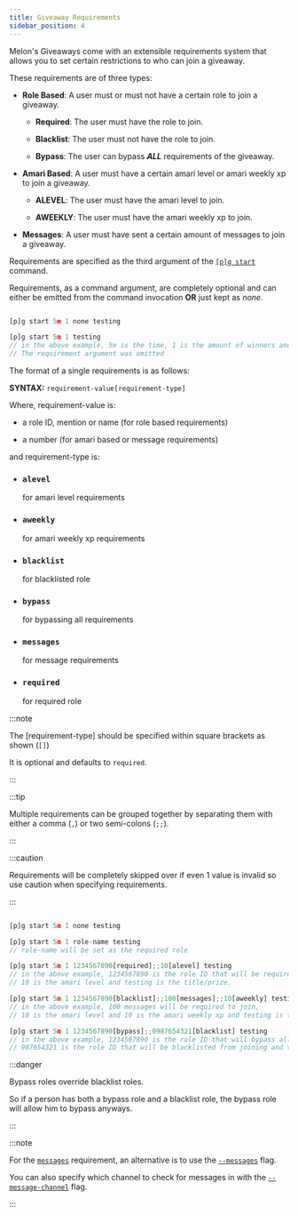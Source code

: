 ```yaml
---
title: Giveaway Requirements
sidebar_position: 4
---
```


Melon's Giveaways come with an extensible requirements system that allows you to set certain restrictions to who can join a giveaway.

These requirements are of three types:

* **Role Based**: A user must or must not have a certain role to join a giveaway.

    * **Required**: The user must have the role to join.

    * **Blacklist**: The user must not have the role to join.

    * **Bypass**: The user can bypass ***ALL*** requirements of the giveaway.

* **Amari Based**: A user must have a certain amari level or amari weekly xp to join a giveaway.

    * **ALEVEL**: The user must have the amari level to join.

    * **AWEEKLY**: The user must have the amari weekly xp to join.

* **Messages**: A user must have sent a certain amount of messages to join a giveaway.

Requirements are specified as the third argument of the [`[p]g start`](/docs/giveaways/giveaway#pg-start) command.

Requirements, as a command argument, are completely optional and can either be emitted from the command invocation **OR** just kept as *none*.

```js title="Examples:"

[p]g start 5m 1 none testing

[p]g start 5m 1 testing
// in the above example, 5m is the time, 1 is the amount of winners and testing is the title/prize.
// The requirement argument was omitted
```

The format of a single requirements is as follows:

**SYNTAX:** `requirement-value[requirement-type]`

Where, requirement-value is:
    
* a role ID, mention or name (for role based requirements)

* a number (for amari based or message requirements)

and requirement-type is:

* ### `alevel` 
    for amari level requirements

* ### `aweekly` 
    for amari weekly xp requirements

* ### `blacklist` 
    for blacklisted role

* ### `bypass` 
    for bypassing all requirements

* ### `messages` 
    for message requirements

* ### `required` 
    for required role

:::note

The [requirement-type] should be specified within square brackets as shown (`[]`)

It is optional and defaults to `required`.

:::

:::tip

Multiple requirements can be grouped together by separating them with either a comma (`,`) or two semi-colons (`;;`).

:::

:::caution

Requirements will be completely skipped over if even 1 value is invalid so use caution when specifying requirements.

:::

```js title="Examples:"

[p]g start 5m 1 none testing

[p]g start 5m 1 role-name testing
// role-name will be set as the required role

[p]g start 5m 1 1234567890[required];;10[alevel] testing
// in the above example, 1234567890 is the role ID that will be required to join, 
// 10 is the amari level and testing is the title/prize.

[p]g start 5m 1 1234567890[blacklist];;100[messages];;10[aweekly] testing
// in the above example, 100 messages will be required to join,
// 10 is the amari level and 10 is the amari weekly xp and testing is the title/prize.

[p]g start 5m 1 1234567890[bypass];;0987654321[blacklist] testing
// in the above example, 1234567890 is the role ID that will bypass all requirements.
// 987654321 is the role ID that will be blacklisted from joining and testing is the title/prize.
```

:::danger 

Bypass roles override blacklist roles.

So if a person has both a bypass role and a blacklist role, the bypass role will allow him to bypass anyways.

:::

:::note

For the [`messages`](#messages) requirement, 
an alternative is to use the [`--messages`](/docs/giveaways/flags#--messages) flag.

You can also specify which channel to check for messages in with the [`--message-channel`](/docs/giveaways/flags#--message-channel) flag.

:::